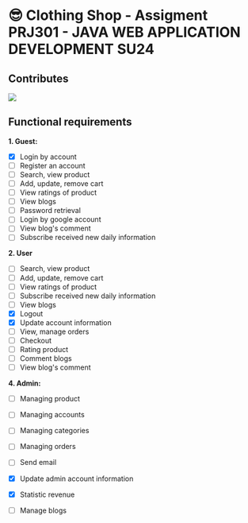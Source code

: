 # :sunglasses: Clothing Shop - Assigment PRJ301 - JAVA WEB APPLICATION DEVELOPMENT SU24

## Contributes
<a href="https://github.com/phuuthanh2003/ClothingStore/graphs/contributors">
  <img src="https://contrib.rocks/image?repo=phuuthanh2003/ClothingStore"/>
</a>

## Functional requirements

**1. Guest:**
- [x] Login by account
- [ ] Register an account
- [ ] Search, view product
- [ ] Add, update, remove cart
- [ ] View ratings of product
- [ ] View blogs
- [ ] Password retrieval
- [ ] Login by google account
- [ ] View blog's comment
- [ ] Subscribe received new daily information

**2. User**
- [ ] Search, view product
- [ ] Add, update, remove cart
- [ ] View ratings of product
- [ ] Subscribe received new daily information
- [ ] View blogs
- [x] Logout
- [x] Update account information
- [ ] View, manage orders
- [ ] Checkout
- [ ] Rating product
- [ ] Comment blogs
- [ ] View blog's comment

**4. Admin:**
- [ ] Managing product
- [ ] Managing accounts
- [ ] Managing categories
- [ ] Managing orders
- [ ] Send email
- [x] Update admin account information
- [x] Statistic revenue
- [ ] Manage blogs


